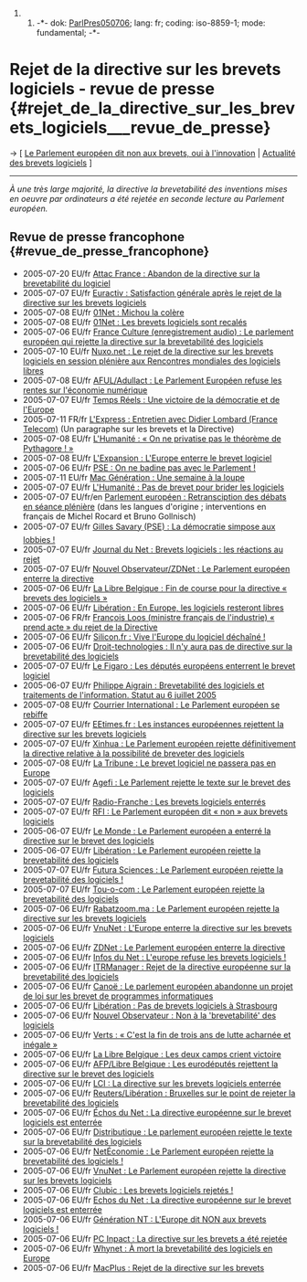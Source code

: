 1.  1.  -\*- dok: [ParlPres050706](ParlPres050706 "wikilink"); lang: fr;
        coding: iso-8859-1; mode: fundamental; -\*-

# Rejet de la directive sur les brevets logiciels - revue de presse {#rejet_de_la_directive_sur_les_brevets_logiciels___revue_de_presse}

-\> \[ [ Le Parlement européen dit non aux brevets, oui à
l\'innovation](PrReject050706Fr "wikilink") \| [ Actualité des brevets
logiciels](SwpatcninoFr "wikilink") \]

------------------------------------------------------------------------

*À une très large majorité, la directive la brevetabilité des inventions
mises en oeuvre par ordinateurs a été rejetée en seconde lecture au
Parlement européen.*

## Revue de presse francophone {#revue_de_presse_francophone}

-   2005-07-20 EU/fr [Attac France : Abandon de la directive sur la
    brevetabilité du logiciel](http://france.attac.org/a5267 "wikilink")
-   2005-07-07 EU/fr [Euractiv : Satisfaction générale après le rejet de
    la directive sur les brevets
    logiciels](http://www.euractiv.com/Article?tcmuri=tcm:28-142143-16&type=News&textlg=FR "wikilink")
-   2005-07-08 EU/fr [01Net : Michou la
    colère](http://www.01net.com/article/284963.html "wikilink")
-   2005-07-08 EU/fr [01Net : Les brevets logiciels sont
    recalés](http://www.01net.com/article/284901.html "wikilink")
-   2005-07-06 EU/fr [France Culture (enregistrement audio) : Le
    parlement européen qui rejette la directive sur la brevetabilité des
    logiciels](http://www.radiofrance.fr/chaines/france-culture2/information/accueil/fiche.php?diffusion_id=33213&emission_id=55060142&index=6 "wikilink")
-   2005-07-10 EU/fr [Nuxo.net : Le rejet de la directive sur les
    brevets logiciels en session plénière aux Rencontres mondiales des
    logiciels
    libres](http://www.nuxo.net/article.php?sid=227 "wikilink")
-   2005-07-08 EU/fr [AFUL/Adullact : Le Parlement Européen refuse les
    rentes sur l\'économie
    numérique](http://www.aful.org/presse/pr-20050708-brevets_rejetes/view "wikilink")
-   2005-07-07 EU/fr [Temps Réels : Une victoire de la démocratie et de
    l\'Europe](http://www.temps-reels.net/article1677.html "wikilink")
-   2005-07-11 FR/fr [L\'Express : Entretien avec Didier Lombard (France
    Telecom)](http://www.lexpress.fr/info/multimedia/dossier/microsoft/dossier.asp?ida=433964 "wikilink")
    (Un paragraphe sur les brevets et la Directive)
-   2005-07-08 EU/fr [L\'Humanité : « On ne privatise pas le théorème de
    Pythagore !
    »](http://www.humanite.presse.fr/journal/2005-07-08/2005-07-08-810169 "wikilink")
-   2005-07-08 EU/fr [L\'Expansion : L\'Europe enterre le brevet
    logiciel](http://www.lexpansion.com/NLTech/3824.18.133295.html "wikilink")
-   2005-07-06 EU/fr [PSE : On ne badine pas avec le Parlement
    !](http://www.socialistgroup.org/gpes/servlet/Main/NewsDetail~2?focus=1&id=6047&_wcs=true&lg=fr "wikilink")
-   2005-07-11 EU/fr [Mac Génération : Une semaine à la
    loupe](http://www.macgeneration.com/mgnews/depeche.php?aIdDepeche=116686 "wikilink")
-   2005-07-07 EU/fr [L\'Humanité : Pas de brevet pour brider les
    logiciels](http://www.humanite.presse.fr/journal/2005-07-07/2005-07-07-810080 "wikilink")
-   2005-07-07 EU/fr/en [Parlement européen : Retransciption des débats
    en séance
    plénière](http://www2.europarl.eu.int/omk/sipade2?SAME_LEVEL=1&LEVEL=3&NAV=X&DETAIL=&PUBREF=-//EP//TEXT+CRE+20050705+ITEM-006+DOC+XML+V0//FR "wikilink")
    (dans les langues d\'origine ; interventions en français de Michel
    Rocard et Bruno Gollnisch)
-   2005-07-07 EU/fr [Gilles Savary (PSE) : La démocratie simpose aux
    lobbies !](http://www.temps-reels.net/article1674.html "wikilink")
-   2005-07-07 EU/fr [Journal du Net : Brevets logiciels : les réactions
    au
    rejet](http://solutions.journaldunet.com/0507/050707_brevets-logiciels.shtml "wikilink")
-   2005-07-07 EU/fr [Nouvel Observateur/ZDNet : Le Parlement européen
    enterre la
    directive](http://permanent.nouvelobs.com/multimedia/20050706.ZDN9241912.html?0803 "wikilink")
-   2005-07-06 EU/fr [La Libre Belgique : Fin de course pour la
    directive « brevets des logiciels
    »](http://www.lalibre.be/article.phtml?id=3&subid=85&art_id=229073 "wikilink")
-   2005-07-06 EU/fr [Libération : En Europe, les logiciels resteront
    libres](http://www.liberation.fr/page.php?Article=309487 "wikilink")
-   2005-07-06 FR/fr [François Loos (ministre français de l\'industrie)
    « prend acte » du rejet de la
    Directive](http://www.industrie.gouv.fr/cgi-bin/industrie/sommaire/comm/comm.cgi?COM_ID=5449&_Action=200 "wikilink")
-   2005-07-06 EU/fr [Silicon.fr : Vive l\'Europe du logiciel déchaîné
    !](http://www.silicon.fr/getarticle.asp?ID=10605 "wikilink")
-   2005-07-06 EU/fr [Droit-technologies : Il n\'y aura pas de directive
    sur la brevetabilité des
    logiciels](http://www.droit-technologie.org/1_2.asp?actu_id=1095 "wikilink")
-   2005-07-07 EU/fr [Le Figaro : Les députés européens enterrent le
    brevet logiciel
    ](http://www.lefigaro.fr/eco-hitech/20050707.FIG0267.html?075520 "wikilink")
-   2005-06-07 EU/fr [Philippe Aigrain : Brevetabilité des logiciels et
    traitements de l\'information. Statut au 6 juillet
    2005](http://www.debatpublic.net/Members/paigrain/commons/noinfpat-fr "wikilink")
-   2005-07-08 EU/fr [Courrier International : Le Parlement européen se
    rebiffe](http://www.courrierinternational.com/article.asp?obj_id=53330&provenance=europe&bloc=03 "wikilink")
-   2005-07-07 EU/fr [EEtimes.fr : Les instances européennes rejettent
    la directive sur les brevets
    logiciels](http://www.eetimes.fr/at/news/showArticle.jhtml?articleID=165700500 "wikilink")
-   2005-07-07 EU/fr [Xinhua : Le Parlement européen rejette
    définitivement la directive relative à la possibilité de breveter
    des
    logiciels](http://www.french.xinhuanet.com/french/2005-07/07/content_136208.htm "wikilink")
-   2005-07-08 EU/fr [La Tribune : Le brevet logiciel ne passera pas en
    Europe](http://www.latribune.fr/Tribune/Articles.nsf/ArticlesWeb/ID5B4C535802BBB63CC12570370057EDA7?OpenDocument "wikilink")
-   2005-07-07 EU/fr [Agefi : Le Parlement rejette le texte sur le
    brevet des
    logiciels](http://www.agefi.com/Quotidien_en_ligne/Savoirs/articleDetail.php?articleID=249884 "wikilink")
-   2005-07-07 EU/fr [Radio-Franche : Les brevets logiciels
    enterrés](http://www.radiofrance.fr/chaines/france-info/chroniques/hightech/index.php?m=3&chro_diff_id=165000074 "wikilink")
-   2005-07-07 EU/fr [RFI : Le Parlement européen dit « non » aux
    brevets
    logiciels](http://www.rfi.fr/actufr/articles/067/article_37342.asp "wikilink")
-   2005-06-07 EU/fr [Le Monde : Le Parlement européen a enterré la
    directive sur le brevet des
    logiciels](http://www.lemonde.fr/web/article/0,1-0@2-3214,36-669825@51-658040,0.html "wikilink")
-   2005-06-07 EU/fr [Libération : Le Parlement européen rejette la
    brevetabilité des
    logiciels](http://www.liberation.fr/page.php?Article=309384 "wikilink")
-   2005-07-07 EU/fr [Futura Sciences : Le Parlement européen rejette la
    brevetabilité des logiciels
    !](http://www.futura-sciences.com/news-parlement-europeen-rejette-brevetabilite-logiciels_6687.php "wikilink")
-   2005-07-07 EU/fr [Tou-o-com : Le Parlement européen rejette la
    brevetabilité des
    logiciels](http://www.tou-o.com/actualite-6520.html "wikilink")
-   2005-07-06 EU/fr [Rabatzoom.ma : Le Parlement européen rejette la
    directive sur les brevets
    logiciels](http://www.rabatzoom.ma/home/News2.asp?id_news=2120&id_cat=1 "wikilink")
-   2005-07-06 EU/fr [VnuNet : L\'Europe enterre la directive sur les
    brevets
    logiciels](http://www.01net.com/editorial/283387/droit/l-europe-enterre-la-directive-sur-les-brevets-logiciels/ "wikilink")
-   2005-07-06 EU/fr [ZDNet : Le Parlement européen enterre la
    directive](http://www.zdnet.fr/actualites/informatique/0,39040745,39241912,00.htm "wikilink")
-   2005-07-06 EU/fr [Infos du Net : L\'europe refuse les brevets
    logiciels
    !](http://www.infos-du-net.com/actualite/4925-brevets-logiciels.html "wikilink")
-   2005-07-06 EU/fr [ITRManager : Rejet de la directive européenne sur
    la brevetabilité des
    logiciels](http://www.itrmanager.com/41993-rejet,directive,europeenne,brevetabilite,logiciels.html "wikilink")
-   2005-07-06 EU/fr [Canoë : Le parlement européen abandonne un projet
    de loi sur les brevet de programmes
    informatiques](http://www2.canoe.com/techno/nouvelles/archives/2005/07/20050706-132939.html "wikilink")
-   2005-07-06 EU/fr [Libération : Pas de brevets logiciels à
    Strasbourg](http://www.liberation.fr/page.php?Article=300175&Template=GALERIE&Objet=41017 "wikilink")
-   2005-07-06 EU/fr [Nouvel Observateur : Non à la \'brevetabilité\'
    des
    logiciels](http://permanent.nouvelobs.com/multimedia/20050706.OBS2624.html "wikilink")
-   2005-07-06 EU/fr [Verts : « C\'est la fin de trois ans de lutte
    acharnée et inégale
    »](http://verts-europe-sinople.net/article238.html "wikilink")
-   2005-07-06 EU/fr [La Libre Belgique : Les deux camps crient
    victoire](http://www.lalibre.be/article.phtml?id=3&subid=85&art_id=229008 "wikilink")
-   2005-07-06 EU/fr [AFP/Libre Belgique : Les eurodéputés rejettent la
    directive sur le brevet des
    logiciels](http://www.lalibre.be/breaking_news_detail.phtml?news_id=130466&source=afp "wikilink")
-   2005-07-06 EU/fr [LCI : La directive sur les brevets logiciels
    enterrée](http://np.www.lci.fr/news/multimedia/0,,3230170-VU5WX0lEIDUy,00.html "wikilink")
-   2005-07-06 EU/fr [Reuters/Libération : Bruxelles sur le point de
    rejeter la brevetabilité des
    logiciels](http://www.liberation.fr/page.php?Article=309326 "wikilink")
-   2005-07-06 EU/fr [Échos du Net : La directive européenne sur le
    brevet logiciels est
    enterrée](http://www.echosdunet.net/dossiers/dossiers.php?id_dossier=823 "wikilink")
-   2005-07-06 EU/fr [Distributique : Le parlement européen rejette le
    texte sur la brevetabilité des
    logiciels](http://www.distributique.com/news_store/2005_07_06_Le_parlement_europee_7/News_next "wikilink")
-   2005-07-06 EU/fr [NetÉconomie : Le Parlement européen rejette la
    brevetabilité des logiciels
    !](http://www.neteconomie.com/perl/navig.pl/neteconomie/infos/article/20050706174524 "wikilink")
-   2005-07-06 EU/fr [VnuNet : Le Parlement européen rejette la
    directive sur les brevets
    logiciels](http://www.vnunet.fr/actualite/tpepme_-_business/vie_publique/20050706003 "wikilink")
-   2005-07-06 EU/fr [Clubic : Les brevets logiciels rejetés
    !](http://www.clubic.com/actualite-21138-europe-les-brevets-logiciels-rejetes-.html "wikilink")
-   2005-07-06 EU/fr [Echos du Net : La directive européenne sur le
    brevet logiciels est
    enterrée](http://www.echosdunet.net/dossiers/dossiers.php?id_dossier=823 "wikilink")
-   2005-07-06 EU/fr [Génération NT : L\'Europe dit NON aux brevets
    logiciels
    !](http://www.generation-nt.com/actualites/8065/L-Europe-dit-NON-aux-brevets-logiciels "wikilink")
-   2005-07-06 EU/fr [PC Inpact : La directive sur les brevets a été
    rejetée](http://www.pcinpact.com/actu/newsg/22234.htm "wikilink")
-   2005-07-06 EU/fr [Whynet : À mort la brevetabilité des logiciels en
    Europe](http://www.whynet.org/actualites/index.php/2005/07/06/922-a-mort-la-brevetabilite-des-logiciels-en-europe "wikilink")
-   2005-07-06 EU/fr [MacPlus : Rejet de la directive sur les
    brevets](http://www.macplus.net/magplus/depeche-9302-rejet-de-la-directive-sur-les-brevets "wikilink")
